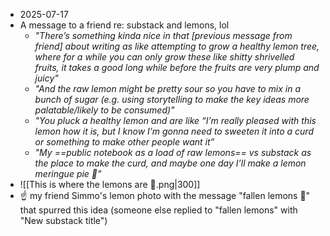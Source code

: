 - 2025-07-17
- A message to a friend re: substack and lemons, lol
	- *"There’s something kinda nice in that [previous message from friend] about writing as like attempting to grow a healthy lemon tree, where for a while you can only grow these like shitty shrivelled fruits, it takes a good long while before the fruits are very plump and juicy"*
	- *"And the raw lemon might be pretty sour so you have to mix in a bunch of sugar (e.g. using storytelling to make the key ideas more palatable/likely to be consumed)"*
	- *"You pluck a healthy lemon and are like “I’m really pleased with this lemon how it is, but I know I’m gonna need to sweeten it into a curd or something to make other people want it”*
	- *"My ==public notebook as a load of raw lemons== vs substack as the place to make the curd, and maybe one day I’ll make a lemon meringue pie 🥧"*
- ![[This is where the lemons are 🍋.png|300]]
- ☝️ my friend Simmo's lemon photo with the message "fallen lemons 💛" that spurred this idea (someone else replied to "fallen lemons" with "New substack title")